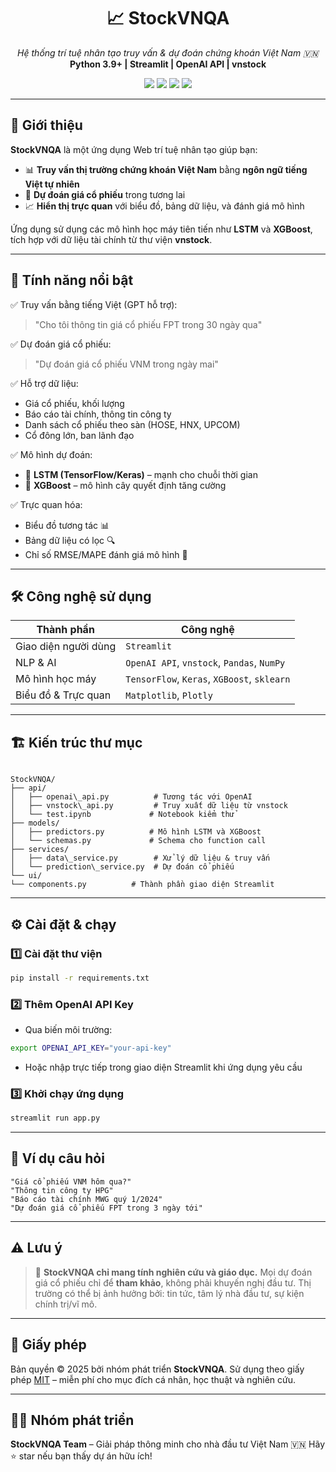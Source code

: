 
<h1 align="center">📈 StockVNQA</h1>
<p align="center">
  <em>Hệ thống trí tuệ nhân tạo truy vấn & dự đoán chứng khoán Việt Nam 🇻🇳</em><br/>
  <strong>Python 3.9+ | Streamlit | OpenAI API | vnstock</strong>
</p>

<p align="center">
  <img src="https://img.shields.io/badge/Python-3.9+-blue?logo=python">
  <img src="https://img.shields.io/badge/Streamlit-1.20+-brightgreen?logo=streamlit">
  <img src="https://img.shields.io/badge/OpenAI-API-blueviolet?logo=openai">
  <img src="https://img.shields.io/badge/License-MIT-yellow.svg">
</p>

---

## 🧠 Giới thiệu

**StockVNQA** là một ứng dụng Web trí tuệ nhân tạo giúp bạn:
- 📊 **Truy vấn thị trường chứng khoán Việt Nam** bằng **ngôn ngữ tiếng Việt tự nhiên**
- 🔮 **Dự đoán giá cổ phiếu** trong tương lai
- 📈 **Hiển thị trực quan** với biểu đồ, bảng dữ liệu, và đánh giá mô hình

Ứng dụng sử dụng các mô hình học máy tiên tiến như **LSTM** và **XGBoost**, tích hợp với dữ liệu tài chính từ thư viện **vnstock**.

---

## 🚀 Tính năng nổi bật

✅ Truy vấn bằng tiếng Việt (GPT hỗ trợ):
> "Cho tôi thông tin giá cổ phiếu FPT trong 30 ngày qua"

✅ Dự đoán giá cổ phiếu:
> "Dự đoán giá cổ phiếu VNM trong ngày mai"

✅ Hỗ trợ dữ liệu:
- Giá cổ phiếu, khối lượng
- Báo cáo tài chính, thông tin công ty
- Danh sách cổ phiếu theo sàn (HOSE, HNX, UPCOM)
- Cổ đông lớn, ban lãnh đạo

✅ Mô hình dự đoán:
- 🧠 **LSTM (TensorFlow/Keras)** – mạnh cho chuỗi thời gian
- 🚀 **XGBoost** – mô hình cây quyết định tăng cường

✅ Trực quan hóa:
- Biểu đồ tương tác 📊
- Bảng dữ liệu có lọc 🔍
- Chỉ số RMSE/MAPE đánh giá mô hình 📐

---

## 🛠️ Công nghệ sử dụng

| Thành phần          | Công nghệ                                |
|---------------------|-------------------------------------------|
| Giao diện người dùng| `Streamlit`                               |
| NLP & AI            | `OpenAI API`, `vnstock`, `Pandas`, `NumPy`|
| Mô hình học máy     | `TensorFlow`, `Keras`, `XGBoost`, `sklearn`|
| Biểu đồ & Trực quan | `Matplotlib`, `Plotly`                    |

---

## 🏗️ Kiến trúc thư mục

```

StockVNQA/
├── api/
│   ├── openai\_api.py          # Tương tác với OpenAI
│   ├── vnstock\_api.py         # Truy xuất dữ liệu từ vnstock
│   └── test.ipynb             # Notebook kiểm thử
├── models/
│   ├── predictors.py          # Mô hình LSTM và XGBoost
│   └── schemas.py             # Schema cho function call
├── services/
│   ├── data\_service.py        # Xử lý dữ liệu & truy vấn
│   └── prediction\_service.py  # Dự đoán cổ phiếu
└── ui/
└── components.py          # Thành phần giao diện Streamlit

````

---

## ⚙️ Cài đặt & chạy

### 1️⃣ Cài đặt thư viện

```bash
pip install -r requirements.txt
````

### 2️⃣ Thêm OpenAI API Key

* Qua biến môi trường:

```bash
export OPENAI_API_KEY="your-api-key"
```

* Hoặc nhập trực tiếp trong giao diện Streamlit khi ứng dụng yêu cầu

### 3️⃣ Khởi chạy ứng dụng

```bash
streamlit run app.py
```

---

## 💬 Ví dụ câu hỏi

```text
"Giá cổ phiếu VNM hôm qua?"
"Thông tin công ty HPG"
"Báo cáo tài chính MWG quý 1/2024"
"Dự đoán giá cổ phiếu FPT trong 3 ngày tới"
```

---

## ⚠️ Lưu ý

> 📢 **StockVNQA chỉ mang tính nghiên cứu và giáo dục.**
> Mọi dự đoán giá cổ phiếu chỉ để **tham khảo**, không phải khuyến nghị đầu tư.
> Thị trường có thể bị ảnh hưởng bởi: tin tức, tâm lý nhà đầu tư, sự kiện chính trị/vĩ mô.

---

## 📄 Giấy phép

Bản quyền © 2025 bởi nhóm phát triển **StockVNQA**.
Sử dụng theo giấy phép [MIT](https://opensource.org/licenses/MIT) – miễn phí cho mục đích cá nhân, học thuật và nghiên cứu.

---

## 👨‍💻 Nhóm phát triển

**StockVNQA Team** – Giải pháp thông minh cho nhà đầu tư Việt Nam 🇻🇳
Hãy ⭐ star nếu bạn thấy dự án hữu ích!

```


